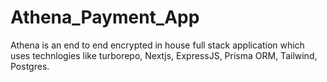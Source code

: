 # Athena_Payment_App
Athena is an end to end encrypted in house full stack application which uses technlogies like turborepo, Nextjs, ExpressJS, Prisma ORM, Tailwind, Postgres.
